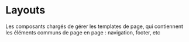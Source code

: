 # Layouts

Les composants chargés de gérer les templates de page, qui contiennent
les éléments communs de page en page : navigation, footer, etc
